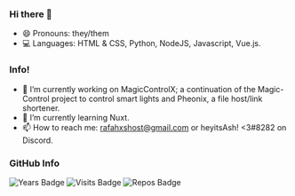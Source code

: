 ### Hi there 👋
- 😄  Pronouns: they/them
- 💻  Languages: HTML & CSS, Python, NodeJS, Javascript, Vue.js.
### Info!
- 🔭 I’m currently working on MagicControlX; a continuation of the Magic-Control project to control smart lights
      and Pheonix, a file host/link shortener.
- 🌱 I’m currently learning Nuxt.
- 📫 How to reach me: rafahxshost@gmail.com or heyitsAsh! <3#8282 on Discord.
### GitHub Info
![Years Badge](https://badges.pufler.dev/years/thatstrangecoder?style=for-the-badge&logo=github)
![Visits Badge](https://badges.pufler.dev/visits/thatstrangecoder/thatstrangecoder?style=for-the-badge&logo=github)
![Repos Badge](https://badges.pufler.dev/repos/thatstrangecoder?style=for-the-badge&logo=github)
